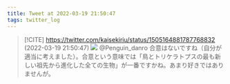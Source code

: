 ```yaml
---
title: Tweet at 2022-03-19 21:50:47
tags: twitter_log
---
```


> [!CITE] https://twitter.com/kaisekiriu/status/1505164881787768832 (2022-03-19 21:50:47)
> ![](https://twitter.com/kaisekiriu/status/1505164881787768832)
> @Penguin_danro 合意はないですね（自分が適当に考えました）。合意という意味では「鳥とトリケラトプスの最も新しい祖先から進化した全ての生物」が一番ですかね。あまり好きではありませんが。
